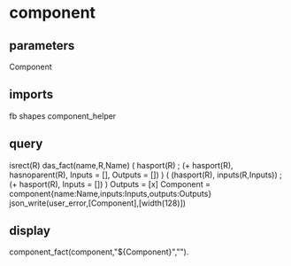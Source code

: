 # component
## parameters
  Component
## imports
  fb
  shapes
  component_helper
## query
  isrect(R)
  das_fact(name,R,Name)
  ( hasport(R) ; (\+ hasport(R), hasnoparent(R), Inputs = [], Outputs = []) )
  ( (hasport(R), inputs(R,Inputs)) ; (\+ hasport(R), Inputs = []) )
  Outputs = [x]
  Component = component{name:Name,inputs:Inputs,outputs:Outputs}
  json_write(user_error,[Component],[width(128)])
## display
component_fact(component,\"${Component}\",\"\").

